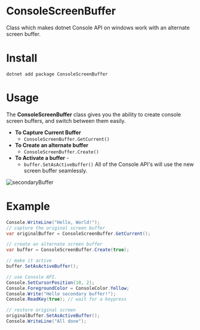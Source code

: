 # ConsoleScreenBuffer
Class which makes dotnet Console API on windows work with an alternate screen buffer.

# Install

```dotnet add package ConsoleScreenBuffer```



# Usage

The **ConsoleScreenBuffer** class gives you the ability to create console screen buffers, and switch between them easily.

* **To Capture Current Buffer** 
  *  ```ConsoleScreenBuffer.GetCurrent()```
* **To Create an alternate buffer** 
  *  ```ConsoleScreenBuffer.Create()```
* **To Activate a buffer**  -
  * ```buffer.SetAsActiveBuffer()``` All of the Console API's will use the new screen buffer seamlessly.

![secondaryBuffer](assets/secondaryBuffer.gif)

# Example

```csharp
Console.WriteLine("Hello, World!");
// capture the original screen buffer
var originalBuffer = ConsoleScreenBuffer.GetCurrent();

// create an alternate screen buffer
var buffer = ConsoleScreenBuffer.Create(true);

// make it active
buffer.SetAsActiveBuffer();

// use Console API.
Console.SetCursorPosition(10, 2);
Console.ForegroundColor = ConsoleColor.Yellow;
Console.Write("Hello secondary buffer!");
Console.ReadKey(true); // wait for a keypress

// restore original screen
originalBuffer.SetAsActiveBuffer();
Console.WriteLine("All done");

```

